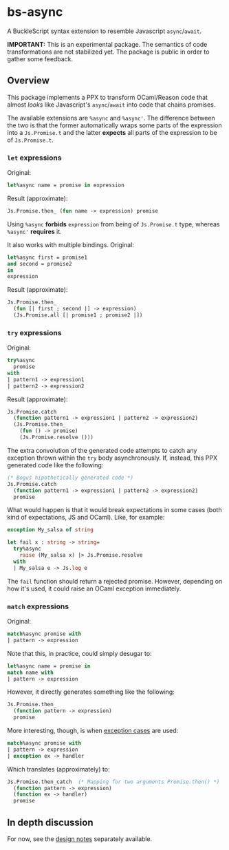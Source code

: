 bs-async
========

A BuckleScript syntax extension to resemble Javascript `async`/`await`.

**IMPORTANT:** This is an experimental package.  The semantics of code
transformations are not stabilized yet.  The package is public in order to
gather some feedback.

Overview
--------

This package implements a PPX to transform OCaml/Reason code that almost *looks*
like Javascript's `async`/`await` into code that chains promises.

The available extensions are `%async` and `%async'`.  The difference between the
two is that the former automatically wraps some parts of the expression into a
`Js.Promise.t` and the latter **expects** all parts of the expression to be of
`Js.Promise.t`.

### `let` expressions ###

Original:

``` ocaml
let%async name = promise in expression
```

Result (approximate):

``` ocaml
Js.Promise.then_ (fun name -> expression) promise
```

Using `%async` **forbids** `expression` from being of `Js.Promise.t` type,
whereas `%async'` **requires** it.

It also works with multiple bindings.  Original:

``` ocaml
let%async first = promise1
and second = promise2
in
expression
```

Result (approximate):

``` ocaml
Js.Promise.then_
  (fun [| first ; second |] -> expression)
  (Js.Promise.all [| promise1 ; promise2 |])
```

### `try` expressions ###

Original:

``` ocaml
try%async
  promise
with
| pattern1 -> expression1
| pattern2 -> expression2
```

Result (approximate):

``` ocaml
Js.Promise.catch
  (function pattern1 -> expression1 | pattern2 -> expression2)
  (Js.Promise.then_
    (fun () -> promise)
    (Js.Promise.resolve ()))
```

The extra convolution of the generated code attempts to catch any exception
thrown within the `try` body asynchronously.  If, instead, this PPX generated
code like the following:

``` ocaml
(* Bogus hipothetically generated code *)
Js.Promise.catch
  (function pattern1 -> expression1 | pattern2 -> expression2)
  promise
```

What would happen is that it would break expectations in some cases (both kind
of expectations, JS and OCaml).  Like, for example:

``` ocaml
exception My_salsa of string

let fail x : string -> string=
  try%async
    raise (My_salsa x) |> Js.Promise.resolve
  with
  | My_salsa e -> Js.log e
```

The `fail` function should return a rejected promise.  However, depending on how
it's used, it could raise an OCaml exception immediately.

### `match` expressions ###

Original:

``` ocaml
match%async promise with
| pattern -> expression
```

Note that this, in practice, could simply desugar to:

``` ocaml
let%async name = promise in
match name with
| pattern -> expression
```

However, it directly generates something like the following:

``` ocaml
Js.Promise.then_
  (function pattern -> expression)
  promise
```

More interesting, though, is when [exception cases][ex] are used:

``` ocaml
match%async promise with
| pattern -> expression
| exception ex -> handler
```

Which translates (approximately) to:

``` ocaml
Js.Promise.then_catch  (* Mapping for two arguments Promise.then() *)
  (function pattern -> expression)
  (function ex -> handler)
  promise
```

[ex]: https://www.cs.cornell.edu/courses/cs3110/2018sp/htmlman/extn.html#sec264

In depth discussion
-------------------

For now, see the [design notes][d] separately available.

[d]: DESIGN.md
